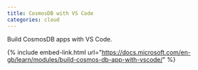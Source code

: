```yaml
---
title: CosmosDB with VS Code
categories: cloud
---
```


Build CosmosDB apps with VS Code.

<!-- - -->

{% include embed-link.html url="https://docs.microsoft.com/en-gb/learn/modules/build-cosmos-db-app-with-vscode/" %}